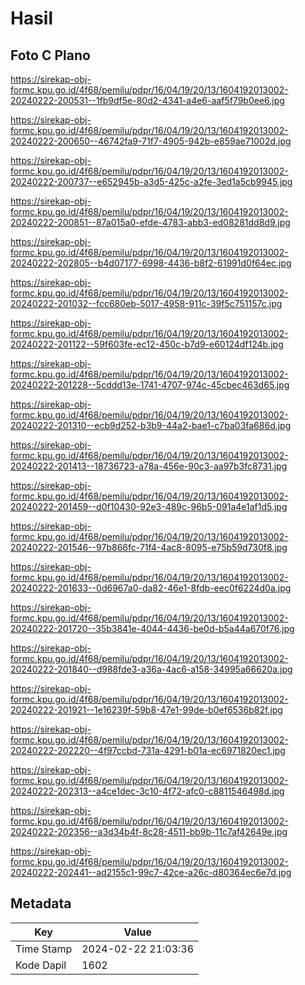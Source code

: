 # Hasil

## Foto C Plano

https://sirekap-obj-formc.kpu.go.id/4f68/pemilu/pdpr/16/04/19/20/13/1604192013002-20240222-200531--1fb9df5e-80d2-4341-a4e6-aaf5f79b0ee6.jpg

https://sirekap-obj-formc.kpu.go.id/4f68/pemilu/pdpr/16/04/19/20/13/1604192013002-20240222-200650--46742fa9-71f7-4905-942b-e859ae71002d.jpg

https://sirekap-obj-formc.kpu.go.id/4f68/pemilu/pdpr/16/04/19/20/13/1604192013002-20240222-200737--e652945b-a3d5-425c-a2fe-3ed1a5cb9945.jpg

https://sirekap-obj-formc.kpu.go.id/4f68/pemilu/pdpr/16/04/19/20/13/1604192013002-20240222-200851--87a015a0-efde-4783-abb3-ed08281dd8d9.jpg

https://sirekap-obj-formc.kpu.go.id/4f68/pemilu/pdpr/16/04/19/20/13/1604192013002-20240222-202805--b4d07177-6998-4436-b8f2-61991d0f64ec.jpg

https://sirekap-obj-formc.kpu.go.id/4f68/pemilu/pdpr/16/04/19/20/13/1604192013002-20240222-201032--fcc680eb-5017-4958-911c-39f5c751157c.jpg

https://sirekap-obj-formc.kpu.go.id/4f68/pemilu/pdpr/16/04/19/20/13/1604192013002-20240222-201122--59f603fe-ec12-450c-b7d9-e60124df124b.jpg

https://sirekap-obj-formc.kpu.go.id/4f68/pemilu/pdpr/16/04/19/20/13/1604192013002-20240222-201228--5cddd13e-1741-4707-974c-45cbec463d65.jpg

https://sirekap-obj-formc.kpu.go.id/4f68/pemilu/pdpr/16/04/19/20/13/1604192013002-20240222-201310--ecb9d252-b3b9-44a2-bae1-c7ba03fa686d.jpg

https://sirekap-obj-formc.kpu.go.id/4f68/pemilu/pdpr/16/04/19/20/13/1604192013002-20240222-201413--18736723-a78a-456e-90c3-aa97b3fc8731.jpg

https://sirekap-obj-formc.kpu.go.id/4f68/pemilu/pdpr/16/04/19/20/13/1604192013002-20240222-201459--d0f10430-92e3-489c-96b5-091a4e1af1d5.jpg

https://sirekap-obj-formc.kpu.go.id/4f68/pemilu/pdpr/16/04/19/20/13/1604192013002-20240222-201546--97b866fc-71f4-4ac8-8095-e75b59d730f8.jpg

https://sirekap-obj-formc.kpu.go.id/4f68/pemilu/pdpr/16/04/19/20/13/1604192013002-20240222-201633--0d6967a0-da82-46e1-8fdb-eec0f6224d0a.jpg

https://sirekap-obj-formc.kpu.go.id/4f68/pemilu/pdpr/16/04/19/20/13/1604192013002-20240222-201720--35b3841e-4044-4436-be0d-b5a44a670f76.jpg

https://sirekap-obj-formc.kpu.go.id/4f68/pemilu/pdpr/16/04/19/20/13/1604192013002-20240222-201840--d988fde3-a36a-4ac6-a158-34995a66620a.jpg

https://sirekap-obj-formc.kpu.go.id/4f68/pemilu/pdpr/16/04/19/20/13/1604192013002-20240222-201921--1e16239f-59b8-47e1-99de-b0ef6536b82f.jpg

https://sirekap-obj-formc.kpu.go.id/4f68/pemilu/pdpr/16/04/19/20/13/1604192013002-20240222-202220--4f97ccbd-731a-4291-b01a-ec6971820ec1.jpg

https://sirekap-obj-formc.kpu.go.id/4f68/pemilu/pdpr/16/04/19/20/13/1604192013002-20240222-202313--a4ce1dec-3c10-4f72-afc0-c8811546498d.jpg

https://sirekap-obj-formc.kpu.go.id/4f68/pemilu/pdpr/16/04/19/20/13/1604192013002-20240222-202356--a3d34b4f-8c28-4511-bb9b-11c7af42649e.jpg

https://sirekap-obj-formc.kpu.go.id/4f68/pemilu/pdpr/16/04/19/20/13/1604192013002-20240222-202441--ad2155c1-99c7-42ce-a26c-d80364ec6e7d.jpg


## Metadata

| Key        | Value               |
| ---------- | ------------------- |
| Time Stamp | 2024-02-22 21:03:36 |
| Kode Dapil | 1602                |



